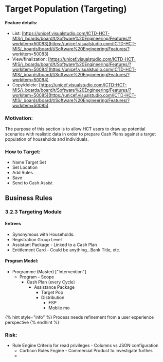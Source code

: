 # Target Population \(Targeting\)

#### **Feature details:** 

* List: [https://unicef.visualstudio.com/ICTD-HCT-MIS/\_boards/board/t/Software%20Engineering/Features/?workitem=50083](https://unicef.visualstudio.com/ICTD-HCT-MIS/_boards/board/t/Software%20Engineering/Features/?workitem=50083)
* View/finalization: [https://unicef.visualstudio.com/ICTD-HCT-MIS/\_boards/board/t/Software%20Engineering/Features/?workitem=50084](https://unicef.visualstudio.com/ICTD-HCT-MIS/_boards/board/t/Software%20Engineering/Features/?workitem=50084)
* Copy/delete: [https://unicef.visualstudio.com/ICTD-HCT-MIS/\_boards/board/t/Software%20Engineering/Features/?workitem=50085](https://unicef.visualstudio.com/ICTD-HCT-MIS/_boards/board/t/Software%20Engineering/Features/?workitem=50085)

### Motivation:

The purpose of this section is to allow HCT users to draw up potential scenarios with realistic data in order to prepare Cash Plans against a target population of households and individuals. 

### How to Target:

* Name Target Set
* Set Location
* Add Rules
* Save
* Send to Cash Assist

## Business Rules

### 3.2.3 Targeting Module

#### Entrees

* Synonymous with Households. 
* Registration Group Level 
* Assistant Package - Linked to a Cash Plan
* Entitlement Card - Could be anything...Bank Title, etc.

#### Program Model:

* Programme \(Master\) \["Intervention"\]
  * Program - Scope
    * Cash Plan \(every Cycle\)
      * Assistance Package
        * Target Pop
        * Distribution
          * FSP
          * Mobile mo

{% hint style="info" %}
Process needs refinement from a user experience perspective 
{% endhint %}

### Risk:

* Rule Engine Criteria for read privileges - Columns vs JSON configuration
  * Corticon Rules Engine - Commercial Product to investigate further. 
  * 


